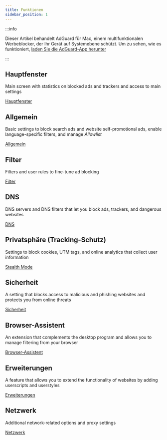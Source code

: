 ```yaml
---
title: Funktionen
sidebar_position: 1
---
```


:::info

Dieser Artikel behandelt AdGuard für Mac, einem multifunktionalen Werbeblocker, der Ihr Gerät auf Systemebene schützt. Um zu sehen, wie es funktioniert, [laden Sie die AdGuard-App herunter](https://agrd.io/download-kb-adblock)

:::

## Hauptfenster

Main screen with statistics on blocked ads and trackers and access to main settings

[Hauptfenster](/adguard-for-mac/features/main.md)

## Allgemein

Basic settings to block search ads and website self-promotional ads, enable language-specific filters, and manage _Allowlist_

[Allgemein](/adguard-for-mac/features/general.md)

## Filter

Filters and user rules to fine-tune ad blocking

[Filter](/adguard-for-mac/features/filters.md)

## DNS

DNS servers and DNS filters that let you block ads, trackers, and dangerous websites

[DNS](/adguard-for-mac/features/dns.md)

## Privatsphäre (Tracking-Schutz)

Settings to block cookies, UTM tags, and online analytics that collect user information

[Stealth Mode](/adguard-for-mac/features/stealth.md)

## Sicherheit

A setting that blocks access to malicious and phishing websites and protects you from online threats

[Sicherheit](/adguard-for-mac/features/security.md)

## Browser-Assistent

An extension that complements the desktop program and allows you to manage filtering from your browser

[Browser-Assistent](/adguard-for-mac/features/browser-assistant.md)

## Erweiterungen

A feature that allows you to extend the functionality of websites by adding userscripts and userstyles

[Erweiterungen](/adguard-for-mac/features/extensions.md)

## Netzwerk

Additional network-related options and proxy settings

[Netzwerk](/adguard-for-mac/features/network.md)
